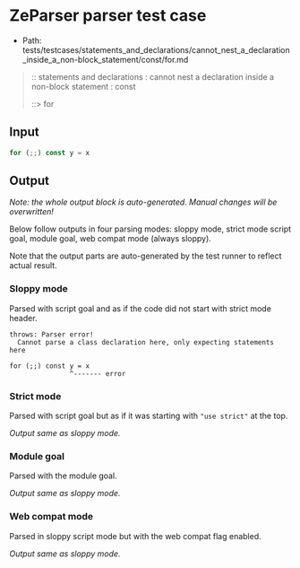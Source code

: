 # ZeParser parser test case

- Path: tests/testcases/statements_and_declarations/cannot_nest_a_declaration_inside_a_non-block_statement/const/for.md

> :: statements and declarations : cannot nest a declaration inside a non-block statement : const
>
> ::> for

## Input


`````js
for (;;) const y = x
`````

## Output

_Note: the whole output block is auto-generated. Manual changes will be overwritten!_

Below follow outputs in four parsing modes: sloppy mode, strict mode script goal, module goal, web compat mode (always sloppy).

Note that the output parts are auto-generated by the test runner to reflect actual result.

### Sloppy mode

Parsed with script goal and as if the code did not start with strict mode header.

`````
throws: Parser error!
  Cannot parse a class declaration here, only expecting statements here

for (;;) const y = x
               ^------- error
`````

### Strict mode

Parsed with script goal but as if it was starting with `"use strict"` at the top.

_Output same as sloppy mode._

### Module goal

Parsed with the module goal.

_Output same as sloppy mode._

### Web compat mode

Parsed in sloppy script mode but with the web compat flag enabled.

_Output same as sloppy mode._
